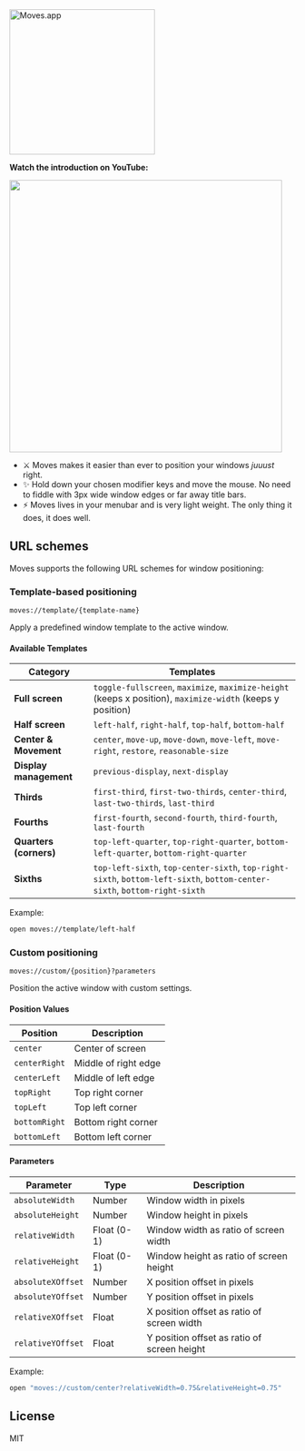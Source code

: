 <img src="https://s3.brnbw.com/AppIcon-512px-1f47lkdLKcbpBvUS5BPd44GqycBOYsuqi29ze15MtRqBukjm19pdECa2KYvz7PzKX8brpY5YhVnk962zoPi5CUygHEjR8WYqZLUX.png" width="256" height="256" alt="Moves.app" />

**Watch the introduction on YouTube:**

<div>
<a href="https://youtube.com/watch?v=YOzuhU9TEp8"><img src="https://img.youtube.com/vi/YOzuhU9TEp8/maxresdefault.jpg" width=480></a>
</div>

- ⚔️ Moves makes it easier than ever to position your windows _juuust_ right.
- ✨ Hold down your chosen modifier keys and move the mouse. No need to fiddle with 3px wide window edges or far away title bars.
- ⚡️ Moves lives in your menubar and is very light weight. The only thing it does, it does well.

## URL schemes

Moves supports the following URL schemes for window positioning:

### Template-based positioning

```
moves://template/{template-name}
```

Apply a predefined window template to the active window.

#### Available Templates

| Category | Templates |
|----------|-----------|
| **Full screen** | `toggle-fullscreen`, `maximize`, `maximize-height` (keeps x position), `maximize-width` (keeps y position) |
| **Half screen** | `left-half`, `right-half`, `top-half`, `bottom-half` |
| **Center & Movement** | `center`, `move-up`, `move-down`, `move-left`, `move-right`, `restore`, `reasonable-size` |
| **Display management** | `previous-display`, `next-display` |
| **Thirds** | `first-third`, `first-two-thirds`, `center-third`, `last-two-thirds`, `last-third` |
| **Fourths** | `first-fourth`, `second-fourth`, `third-fourth`, `last-fourth` |
| **Quarters (corners)** | `top-left-quarter`, `top-right-quarter`, `bottom-left-quarter`, `bottom-right-quarter` |
| **Sixths** | `top-left-sixth`, `top-center-sixth`, `top-right-sixth`, `bottom-left-sixth`, `bottom-center-sixth`, `bottom-right-sixth` |

Example:
```sh
open moves://template/left-half
```

### Custom positioning

```
moves://custom/{position}?parameters
```

Position the active window with custom settings.

#### Position Values

| Position | Description |
|----------|-------------|
| `center` | Center of screen |
| `centerRight` | Middle of right edge |
| `centerLeft` | Middle of left edge |
| `topRight` | Top right corner |
| `topLeft` | Top left corner |
| `bottomRight` | Bottom right corner |
| `bottomLeft` | Bottom left corner |

#### Parameters

| Parameter | Type | Description |
|-----------|------|-------------|
| `absoluteWidth` | Number | Window width in pixels |
| `absoluteHeight` | Number | Window height in pixels |
| `relativeWidth` | Float (0-1) | Window width as ratio of screen width |
| `relativeHeight` | Float (0-1) | Window height as ratio of screen height |
| `absoluteXOffset` | Number | X position offset in pixels |
| `absoluteYOffset` | Number | Y position offset in pixels |
| `relativeXOffset` | Float | X position offset as ratio of screen width |
| `relativeYOffset` | Float | Y position offset as ratio of screen height |

Example:
```sh
open "moves://custom/center?relativeWidth=0.75&relativeHeight=0.75"
```

## License

MIT
